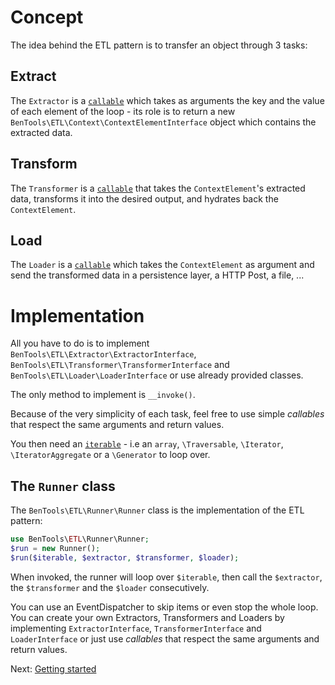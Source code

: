 Concept
=======
The idea behind the ETL pattern is to transfer an object through 3 tasks:

Extract
-------
The `Extractor` is a [`callable`](http://php.net/manual/en/language.types.callable.php) which takes as arguments the key and the value of each element of the loop - its role is to return a new `BenTools\ETL\Context\ContextElementInterface` object which contains the extracted data. 

Transform
---------
The `Transformer` is a [`callable`](http://php.net/manual/en/language.types.callable.php) that takes the `ContextElement`'s extracted data, transforms it into the desired output, and hydrates back the `ContextElement`.

Load
----
The `Loader` is a [`callable`](http://php.net/manual/en/language.types.callable.php) which takes the `ContextElement` as argument and send the transformed data in a persistence layer, a HTTP Post, a file, ...




Implementation
==============

All you have to do is to implement `BenTools\ETL\Extractor\ExtractorInterface`, `BenTools\ETL\Transformer\TransformerInterface` and `BenTools\ETL\Loader\LoaderInterface` or use already provided classes.

The only method to implement is `__invoke()`.

Because of the very simplicity of each task, feel free to use simple _callables_ that respect the same arguments and return values.

You then need an [`iterable`](https://wiki.php.net/rfc/iterable) - i.e an `array`, `\Traversable`, `\Iterator`, `\IteratorAggregate` or a `\Generator` to loop over.


The `Runner` class
----------------

The `BenTools\ETL\Runner\Runner` class is the implementation of the ETL pattern:

```php
use BenTools\ETL\Runner\Runner;
$run = new Runner();
$run($iterable, $extractor, $transformer, $loader);
```

When invoked, the runner will loop over `$iterable`, then call the `$extractor`, the `$transformer` and the `$loader` consecutively.

You can use an EventDispatcher to skip items or even stop the whole loop.
You can create your own Extractors, Transformers and Loaders by implementing `ExtractorInterface`, `TransformerInterface` and `LoaderInterface` or just use _callables_ that respect the same arguments and return values.


Next: [Getting started](GettingStarted.md)